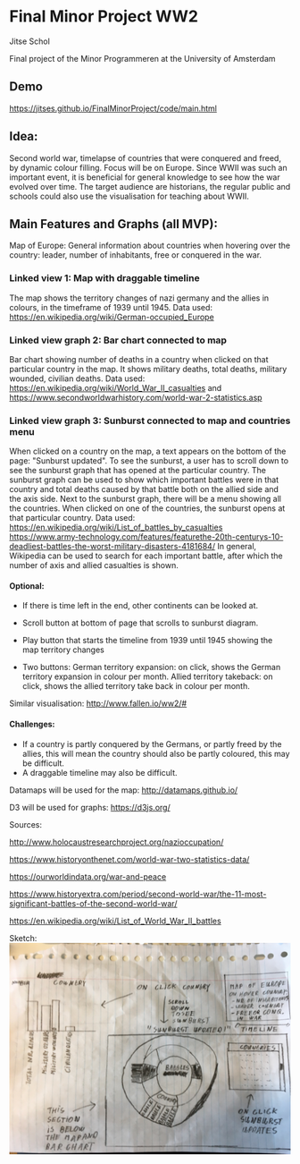 # Final Minor Project WW2

Jitse Schol

Final project of the Minor Programmeren at the University of Amsterdam

## Demo
https://jitses.github.io/FinalMinorProject/code/main.html

## Idea:

Second world war, timelapse of countries that were conquered and freed, by dynamic colour filling.
Focus will be on Europe. Since WWII was such an important event, it is beneficial for general knowledge to see how the war evolved over time. The target audience are historians, the regular public and schools could also use the visualisation for teaching about WWII.


## Main Features and Graphs (all MVP):

Map of Europe:
General information about countries when hovering over the country: leader, number of inhabitants, free or conquered in the war.

### Linked view 1: Map with draggable timeline

The map shows the territory changes of nazi germany and the allies in colours, in the  timeframe of 1939 until 1945.
Data used: https://en.wikipedia.org/wiki/German-occupied_Europe


### Linked view graph 2: Bar chart connected to map

Bar chart showing number of deaths in a country when clicked on that particular country in the map. It shows military deaths, total deaths, military wounded, civilian deaths.
Data used: https://en.wikipedia.org/wiki/World_War_II_casualties and https://www.secondworldwarhistory.com/world-war-2-statistics.asp

### Linked view graph 3: Sunburst connected to map and countries menu

When clicked on a country on the map, a text appears on the bottom of the page: "Sunburst updated". To see the sunburst, a user has to scroll down to see the sunburst graph that has opened at the particular country.
The sunburst graph can be used to show which important battles were in that country and total deaths caused by that battle both on the allied side and the axis side.
Next to the sunburst graph, there will be a menu showing all the countries. When clicked on one of the countries, the sunburst opens at that particular country.
Data used:  https://en.wikipedia.org/wiki/List_of_battles_by_casualties
            https://www.army-technology.com/features/featurethe-20th-centurys-10-deadliest-battles-the-worst-military-disasters-4181684/
            In general, Wikipedia can be used to search for each important battle, after which
            the number of axis and allied casualties is shown.

#### Optional:
- If there is time left in the end, other continents can be looked at.
- Scroll button at bottom of page that scrolls to sunburst diagram.
- Play button that starts the timeline from 1939 until 1945 showing the map territory changes

- Two buttons:
  German territory expansion: on click, shows the German territory expansion in colour per month.
  Allied territory takeback: on click, shows the allied territory take back in colour per month.


Similar visualisation: http://www.fallen.io/ww2/#

#### Challenges:
- If a country is partly conquered by the Germans, or partly freed by the allies,
  this will mean the country should also be partly coloured, this may be difficult.
- A draggable timeline may also be difficult.


Datamaps will be used for the map: http://datamaps.github.io/

D3 will be used for graphs: https://d3js.org/

Sources:

http://www.holocaustresearchproject.org/nazioccupation/

https://www.historyonthenet.com/world-war-two-statistics-data/

https://ourworldindata.org/war-and-peace

https://www.historyextra.com/period/second-world-war/the-11-most-significant-battles-of-the-second-world-war/

https://en.wikipedia.org/wiki/List_of_World_War_II_battles

Sketch:
![](doc/plan.jpg)

